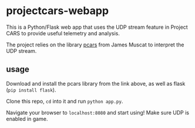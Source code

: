 # projectcars-webapp

This is a Python/Flask web app that uses the UDP stream feature in Project CARS to provide useful telemetry and analysis.

The project relies on the library [pcars](https://github.com/jamesremuscat/pcars) from James Muscat to interpret the UDP stream.

## usage

Download and install the pcars library from the link above, as well as flask (`pip install flask`).

Clone this repo, `cd` into it and run `python app.py`.

Navigate your browser to `localhost:8080` and start using! Make sure UDP is enabled in game.